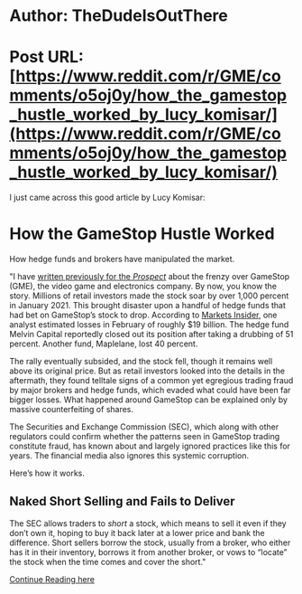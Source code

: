 # Author: TheDudeIsOutThere
# Post URL: [https://www.reddit.com/r/GME/comments/o5oj0y/how_the_gamestop_hustle_worked_by_lucy_komisar/](https://www.reddit.com/r/GME/comments/o5oj0y/how_the_gamestop_hustle_worked_by_lucy_komisar/)


 I just came across this good article by Lucy Komisar:

# How the GameStop Hustle Worked

How hedge funds and brokers have manipulated the market.

 

"I have [written previously for the *Prospect*](https://prospect.org/power/gamestop-mess-exposes-the-naked-short-selling-scam/) about the frenzy over GameStop (GME), the video game and electronics company. By now, you know the story. Millions of retail investors made the stock soar by over 1,000 percent in January 2021. This brought disaster upon a handful of hedge funds that had bet on GameStop’s stock to drop. According to [Markets Insider](https://markets.businessinsider.com/news/stocks/gamestop-stock-funds-squeeze-sachs-biggest-short-goldman-2021-2-1030026939), one analyst estimated losses in February of roughly $19 billion. The hedge fund Melvin Capital reportedly closed out its position after taking a drubbing of 51 percent. Another fund, Maplelane, lost 40 percent.

The rally eventually subsided, and the stock fell, though it remains well above its original price. But as retail investors looked into the details in the aftermath, they found telltale signs of a common yet egregious trading fraud by major brokers and hedge funds, which evaded what could have been far bigger losses. What happened around GameStop can be explained only by massive counterfeiting of shares.

The Securities and Exchange Commission (SEC), which along with other regulators could confirm whether the patterns seen in GameStop trading constitute fraud, has known about and largely ignored practices like this for years. The financial media also ignores this systemic corruption.

Here’s how it works.

## Naked Short Selling and Fails to Deliver

The SEC allows traders to *short* a stock, which means to sell it even if they don’t own it, hoping to buy it back later at a lower price and bank the difference. Short sellers borrow the stock, usually from a broker, who either has it in their inventory, borrows it from another broker, or vows to “locate” the stock when the time comes and cover the short."

[Continue Reading here](https://prospect.org/power/how-the-gamestop-hustle-worked/)